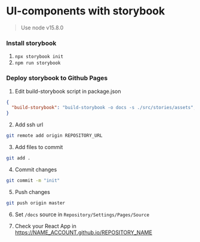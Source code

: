 # UI-components with storybook

> Use node v15.8.0

### Install storybook

1. `npx storybook init`
2. `npm run storybook`

### Deploy storybook to Github Pages

1. Edit build-storybook script in package.json

```json
{
  "build-storybook": "build-storybook -o docs -s ./src/stories/assets",
}
```

2. Add ssh url

```bash
git remote add origin REPOSITORY_URL
```

3. Add files to commit

```bash
git add .
```

4. Commit changes

```bash
git commit -m "init"
```

5. Push changes

```bash
git push origin master
```

6. Set `/docs` source in `Repository/Settings/Pages/Source`

7. Check your React App in https://NAME_ACCOUNT.github.io/REPOSITORY_NAME